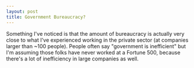 ```yaml
---
layout: post
title: Government Bureaucracy?
---
```


Something I've noticed is that the amount of bureaucracy is actually very close to what I've experienced working in the private sector (at companies larger than ~100 people). People often say "government is inefficient" but I'm assuming those folks have never worked at a Fortune 500, because there's a lot of inefficiency in large companies as well.
